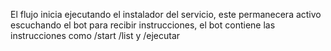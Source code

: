 El flujo inicia ejecutando el instalador del servicio, este permanecera activo escuchando el bot para recibir instrucciones, el bot contiene las instrucciones como /start /list y /ejecutar <script>, tambien se crean logs del servicio y del bot, para eliminar se puede ejecutar el desintalador y detener las ejecuciones de python o reiniciar.
